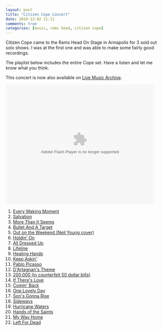 ```yaml
---
layout: post
title: "Citizen Cope Concert"
date: 2010-12-02 21:11
comments: true
categories: [music, rams head, citizen cope]
---
```

Citizen Cope came to the Rams Head On Stage in Annapolis for 3 sold out solo shows.  I was at the first one and was able to make some fairly good recordings.

The playlist below includes the entire Cope set.  Have a listen and let me know what you think.

This concert is now also available on [Live Music Archive](http://www.archive.org/details/CitizenCope-LiveAtRamsHeadOnStage-26Nov2010).

<object width="480" height="385"><param name="movie" value="http://www.youtube.com/p/BFA9AD670D22F8CF?hl=en_US&amp;fs=1"><param name="allowFullScreen" value="true"><param name="allowscriptaccess" value="always"><embed src="http://www.youtube.com/p/BFA9AD670D22F8CF?hl=en_US&amp;fs=1" type="application/x-shockwave-flash" allowscriptaccess="always" allowfullscreen="true" width="480" height="385"></embed></object>

1. [Every Waking Moment](http://www.youtube.com/watch?v=CkCmd9Q8UMg)
1. [Salvation](http://www.youtube.com/watch?v=ka9vdrXATt4)
1. [More Than It Seems](http://www.youtube.com/watch?v=-acD44WayGE)
1. [Bullet And A Target](http://www.youtube.com/watch?v=R2SVcBRIuoo)
1. [Out on the Weekend (Neil Young cover)](http://www.youtube.com/watch?v=cMvpUNQ9sHo)
1. [Holdin' On](http://www.youtube.com/watch?v=JAWyAUbjuGA)
1. [All Dressed Up](http://www.youtube.com/watch?v=U-cQNWG6KRY)
1. [Lifeline](http://www.youtube.com/watch?v=nmHubW0xt3M)
1. [Healing Hands](http://www.youtube.com/watch?v=MoLXeIvsFag)
1. [Keep Askin'](http://www.youtube.com/watch?v=bQw97HbKiZA)
1. [Pablo Picasso](http://www.youtube.com/watch?v=IdcHdaCnHLg)
1. [D'Artagnan's Theme](http://www.youtube.com/watch?v=ASrQHQ367hg)
1. [200,000 (in counterfeit 50 dollar bills)](http://www.youtube.com/watch?v=GFaVnSLKGBY)
1. [If There's Love](http://www.youtube.com/watch?v=7d2_C-0DVuo)
1. [Comin' Back](http://www.youtube.com/watch?v=_HBFALRUiq8)
1. [One Lovely Day](http://www.youtube.com/watch?v=zcC3D7MZOUc)
1. [Son's Gonna Rise](http://www.youtube.com/watch?v=CeUeag43IR8)
1. [Sideways](http://www.youtube.com/watch?v=mWfW0Kgoqmc)
1. [Hurricane Waters](http://www.youtube.com/watch?v=Y3cqhOqq7hw)
1. [Hands of the Saints](http://www.youtube.com/watch?v=xetaamjGX24)
1. [My Way Home](http://www.youtube.com/watch?v=RtyNYbuyE_w)
1. [Left For Dead](http://www.youtube.com/watch?v=5_8GmyA4V6U)
